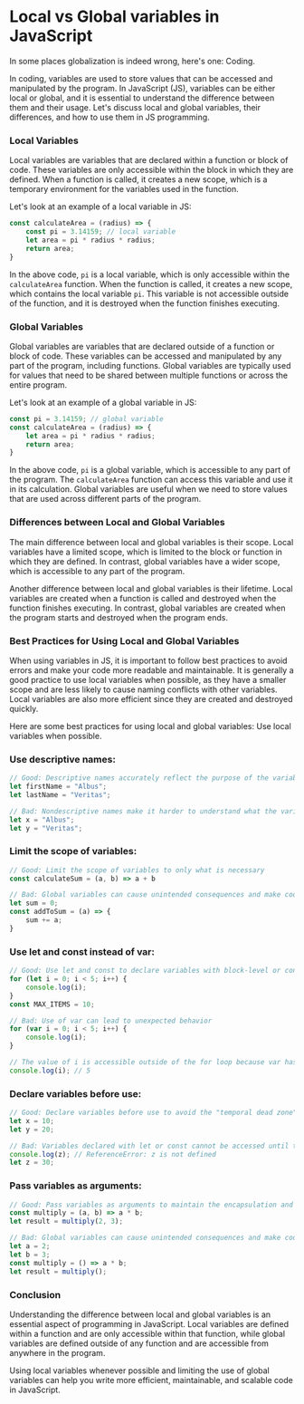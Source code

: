 # Local vs Global variables in JavaScript

In some places globalization is indeed wrong, here's one: Coding.

In coding, variables are used to store values that can be accessed and manipulated by the program. In JavaScript (JS), variables can be either local or global, and it is essential to understand the difference between them and their usage. Let's discuss local and global variables, their differences, and how to use them in JS programming.

### Local Variables

Local variables are variables that are declared within a function or block of code. These variables are only accessible within the block in which they are defined. When a function is called, it creates a new scope, which is a temporary environment for the variables used in the function.

Let's look at an example of a local variable in JS:

```javascript
const calculateArea = (radius) => { 
    const pi = 3.14159; // local variable 
    let area = pi * radius * radius; 
    return area; 
}
```

In the above code, `pi` is a local variable, which is only accessible within the `calculateArea` function. When the function is called, it creates a new scope, which contains the local variable `pi`. This variable is not accessible outside of the function, and it is destroyed when the function finishes executing.

### Global Variables

Global variables are variables that are declared outside of a function or block of code. These variables can be accessed and manipulated by any part of the program, including functions. Global variables are typically used for values that need to be shared between multiple functions or across the entire program.

Let's look at an example of a global variable in JS:

```javascript
const pi = 3.14159; // global variable
const calculateArea = (radius) => { 
    let area = pi * radius * radius; 
    return area; 
}
```

In the above code, `pi` is a global variable, which is accessible to any part of the program. The `calculateArea` function can access this variable and use it in its calculation. Global variables are useful when we need to store values that are used across different parts of the program.

### Differences between Local and Global Variables

The main difference between local and global variables is their scope. Local variables have a limited scope, which is limited to the block or function in which they are defined. In contrast, global variables have a wider scope, which is accessible to any part of the program.

Another difference between local and global variables is their lifetime. Local variables are created when a function is called and destroyed when the function finishes executing. In contrast, global variables are created when the program starts and destroyed when the program ends.

### Best Practices for Using Local and Global Variables

When using variables in JS, it is important to follow best practices to avoid errors and make your code more readable and maintainable. It is generally a good practice to use local variables when possible, as they have a smaller scope and are less likely to cause naming conflicts with other variables. Local variables are also more efficient since they are created and destroyed quickly.

Here are some best practices for using local and global variables: Use local variables when possible.

### Use descriptive names:

```javascript
// Good: Descriptive names accurately reflect the purpose of the variables 
let firstName = "Albus"; 
let lastName = "Veritas";

// Bad: Nondescriptive names make it harder to understand what the variables are used for 
let x = "Albus"; 
let y = "Veritas";
```

### Limit the scope of variables:

```javascript
// Good: Limit the scope of variables to only what is necessary 
const calculateSum = (a, b) => a + b

// Bad: Global variables can cause unintended consequences and make code harder to maintain 
let sum = 0;
const addToSum = (a) => { 
    sum += a; 
}
```

### Use let and const instead of var:

```javascript
// Good: Use let and const to declare variables with block-level or constant scope 
for (let i = 0; i < 5; i++) { 
    console.log(i); 
}
const MAX_ITEMS = 10;

// Bad: Use of var can lead to unexpected behavior 
for (var i = 0; i < 5; i++) { 
    console.log(i); 
}

// The value of i is accessible outside of the for loop because var has function-level scope 
console.log(i); // 5
```

### Declare variables before use:

```javascript
// Good: Declare variables before use to avoid the "temporal dead zone" 
let x = 10; 
let y = 20;

// Bad: Variables declared with let or const cannot be accessed until they are declared 
console.log(z); // ReferenceError: z is not defined 
let z = 30;
```

### Pass variables as arguments:

```javascript
// Good: Pass variables as arguments to maintain the encapsulation and separation of concerns of each function 
const multiply = (a, b) => a * b; 
let result = multiply(2, 3);

// Bad: Global variables can cause unintended consequences and make code harder to maintain 
let a = 2; 
let b = 3;
const multiply = () => a * b; 
let result = multiply();
```

### Conclusion

Understanding the difference between local and global variables is an essential aspect of programming in JavaScript. Local variables are defined within a function and are only accessible within that function, while global variables are defined outside of any function and are accessible from anywhere in the program.

Using local variables whenever possible and limiting the use of global variables can help you write more efficient, maintainable, and scalable code in JavaScript.